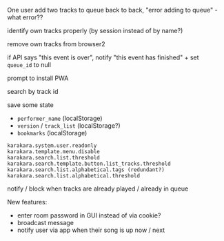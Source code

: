 One user add two tracks to queue back to back, "error adding to queue" - what error??

identify own tracks properly (by session instead of by name?)

remove own tracks from browser2

if API says "this event is over", notify "this event has finished" + set `queue_id` to null

prompt to install PWA

search by track id

save some state
- `performer_name` (localStorage)
- `version` / `track_list` (localStorage?)
- `bookmarks` (localStorage)

```
karakara.system.user.readonly
karakara.template.menu.disable
karakara.search.list.threshold
karakara.search.template.button.list_tracks.threshold
karakara.search.list.alphabetical.tags (redundant?)
karakara.search.list.alphabetical.threshold
```
notify / block when tracks are already played / already in queue

New features:
- enter room password in GUI instead of via cookie?
- broadcast message
- notify user via app when their song is up now / next
